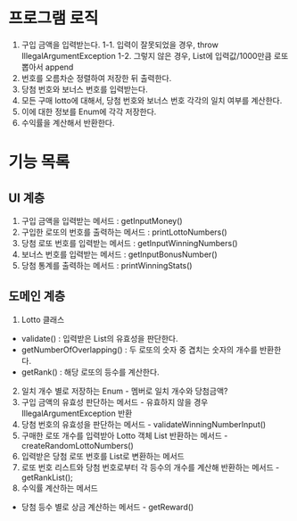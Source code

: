 # 프로그램 로직
1. 구입 금액을 입력받는다.
1-1. 입력이 잘못되었을 경우, throw IllegalArgumentException 
1-2. 그렇지 않은 경우, List<lotto>에 입력값/1000만큼 로또 뽑아서 append
2. 번호를 오름차순 정렬하여 저장한 뒤 출력한다.
3. 당첨 번호와 보너스 번호를 입력받는다.
4. 모든 구매 lotto에 대해서, 당첨 번호와 보너스 번호 각각의 일치 여부를 계산한다.
5. 이에 대한 정보를 Enum에 각각 저장한다.
6. 수익률을 계산해서 반환한다.
# 기능 목록

## UI 계층
1. 구입 금액을 입력받는 메서드 : getInputMoney()
2. 구입한 로또의 번호를 출력하는 메서드 : printLottoNumbers()
3. 당첨 로또 번호를 입력받는 메서드 : getInputWinningNumbers()
4. 보너스 번호를 입력받는 메서드 : getInputBonusNumber()
5. 당첨 통계를 출력하는 메서드 : printWinningStats()

## 도메인 계층
1. Lotto 클래스
 - validate() : 입력받은 List의 유효성을 판단한다.
 - getNumberOfOverlapping() : 두 로또의 숫자 중 겹치는 숫자의 개수를 반환한다.
 - getRank() : 해당 로또의 등수를 계산한다.

2. 일치 개수 별로 저장하는 Enum - 멤버로 일치 개수와 당첨금액?
3. 구입 금액의 유효성 판단하는 메서드 - 유효하지 않을 경우 IllegalArgumentException 반환
4. 당첨 번호의 유효성을 판단하는 메서드 - validateWinningNumberInput()
5. 구매한 로또 개수를 입력받아 Lotto 객체 List 반환하는 메서드 - createRandomLottoNumbers()
6. 입력받은 당첨 로또 번호를 List로 변환하는 메서드
7. 로또 번호 리스트와 당첨 번호로부터 각 등수의 개수를 계산해 반환하는 메서드 - getRankList();
8. 수익률 계산하는 메서드
 - 당첨 등수 별로 상금 계산하는 메서드 - getReward()